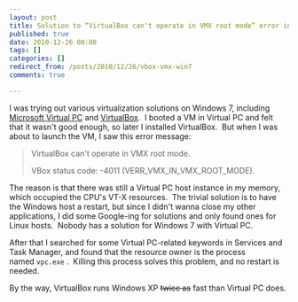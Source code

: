 ```yaml
---
layout: post
title: Solution to “VirtualBox can't operate in VMX root mode” error in Windows 7
published: true
date: 2010-12-26 00:00
tags: []
categories: []
redirect_from: /posts/2010/12/26/vbox-vmx-win7
comments: true

---
```


I was trying out various virtualization solutions on Windows 7, including <a href="http://www.microsoft.com/windows/virtual-pc/" target="_blank">Microsoft Virtual PC</a> and <a href="http://virtualbox.org" target="_blank">VirtualBox</a>.  I booted a VM in Virtual PC and felt that it wasn't good enough, so later I installed VirtualBox.  But when I was about to launch the VM, I saw this error message:


> VirtualBox can't operate in VMX root mode.
>
> VBox status code: -4011 (VERR_VMX_IN_VMX_ROOT_MODE).

The reason is that there was still a Virtual PC host instance in my memory, which occupied the CPU's VT-X resources.  The trivial solution is to have the Windows host a restart, but since I didn't wanna close my other applications, I did some Google-ing for solutions and only found ones for Linux hosts.  Nobody has a solution for Windows 7 with Virtual PC.

After that I searched for some Virtual PC-related keywords in Services and Task Manager, and found that the resource owner is the process named `vpc.exe` .  Killing this process solves this problem, and no restart is needed.

By the way, VirtualBox runs Windows XP <del>twice as</del> fast than Virtual PC does.
